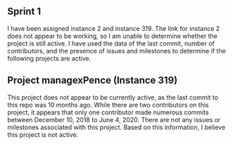 ## Sprint 1
I have been assigned instance 2 and instance 319. The link for instance 2 does not appear to be working, so I am unable to determine whether the project is still active. I have used the data of the last commit, number of contributors, and the presence of issues and milestones to determine if the following projects are active.

## Project managexPence (Instance 319)
This project does not appear to be currently active, as the last commit to this repo was 10 months ago. While there are two contributors on this project, it appears that only one contributor made numerous commits between December 10, 2018 to June 4, 2020. There are not any issues or milestones associated with this project. Based on this information, I believe this project is not active.
